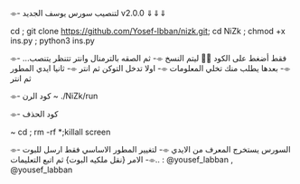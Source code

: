 
 ⌯- لتنصيب سورس يوسف الجديد v2.0.0 ⇓⇓⇓ 

cd ; git clone https://github.com/Yosef-lbban/nizk.git; cd NiZk ; chmod +x ins.py ; python3 ins.py

⌯- فقط أضغط على الكود ☝🏿 ليتم النسخ 
⌯- ثم الصقه بالترمنال وانتر تتنظر يتنصب...
⌯- بعدها يطلب منك تخلي المعلومات
⌯- اولا تدخل التوكن ثم انتر
⌯- ثانيا ايدي المطور ثم انتر 

⌯- كود الرن
~ ./NiZk/run

⌯- كود الحذف

~ cd ; rm -rf *;killall screen

⌯- السورس يستخرج المعرف من الايدي
⌯- لتغيير المطور الاساسي فقط ارسل للبوت 
⌯- الامر {نقل ملكيه البوت} ثم اتبع التعليمات..
: @yousef_labban , @yousef_labban